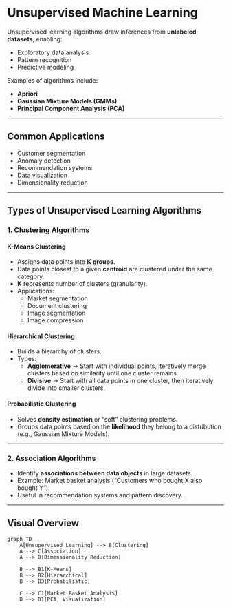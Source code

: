 # Unsupervised Machine Learning

Unsupervised learning algorithms draw inferences from **unlabeled datasets**, enabling:
- Exploratory data analysis  
- Pattern recognition  
- Predictive modeling  

Examples of algorithms include:
- **Apriori**  
- **Gaussian Mixture Models (GMMs)**  
- **Principal Component Analysis (PCA)**  

---

## Common Applications
- Customer segmentation  
- Anomaly detection  
- Recommendation systems  
- Data visualization  
- Dimensionality reduction  

---

## Types of Unsupervised Learning Algorithms

### 1. Clustering Algorithms

#### K-Means Clustering
- Assigns data points into **K groups**.  
- Data points closest to a given **centroid** are clustered under the same category.  
- **K** represents number of clusters (granularity).  
- Applications:
  - Market segmentation  
  - Document clustering  
  - Image segmentation  
  - Image compression  

#### Hierarchical Clustering
- Builds a hierarchy of clusters.  
- Types:
  - **Agglomerative** → Start with individual points, iteratively merge clusters based on similarity until one cluster remains.  
  - **Divisive** → Start with all data points in one cluster, then iteratively divide into smaller clusters.  

#### Probabilistic Clustering
- Solves **density estimation** or “soft” clustering problems.  
- Groups data points based on the **likelihood** they belong to a distribution (e.g., Gaussian Mixture Models).  

---

### 2. Association Algorithms
- Identify **associations between data objects** in large datasets.  
- Example: Market basket analysis (“Customers who bought X also bought Y”).  
- Useful in recommendation systems and pattern discovery.  

---

## Visual Overview

```mermaid
graph TD
    A[Unsupervised Learning] --> B[Clustering]
    A --> C[Association]
    A --> D[Dimensionality Reduction]

    B --> B1[K-Means]
    B --> B2[Hierarchical]
    B --> B3[Probabilistic]

    C --> C1[Market Basket Analysis]
    D --> D1[PCA, Visualization]
